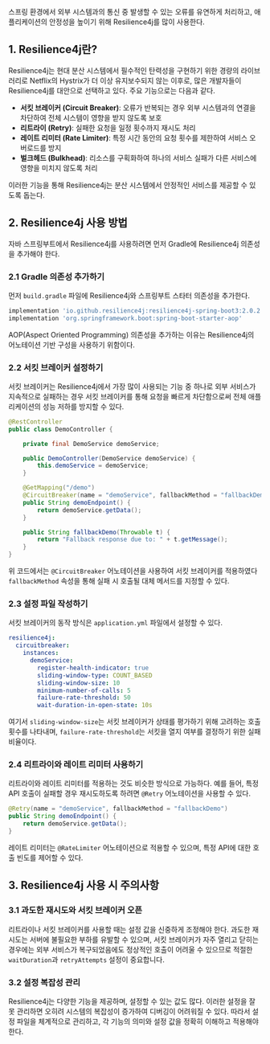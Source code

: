 스프링 환경에서 외부 시스템과의 통신 중 발생할 수 있는 오류를 유연하게 처리하고, 애플리케이션의 안정성을 높이기 위해 Resilience4j를 많이 사용한다. 

## 1. Resilience4j란?

Resilience4j는 현대 분산 시스템에서 필수적인 탄력성을 구현하기 위한 경량의 라이브러리로 Netflix의 Hystrix가 더 이상 유지보수되지 않는 이후로, 많은 개발자들이 Resilience4j를 대안으로 선택하고 있다. 주요 기능으로는 다음과 같다.

- **서킷 브레이커 (Circuit Breaker)**: 오류가 반복되는 경우 외부 시스템과의 연결을 차단하여 전체 시스템이 영향을 받지 않도록 보호
- **리트라이 (Retry)**: 실패한 요청을 일정 횟수까지 재시도 처리
- **레이트 리미터 (Rate Limiter)**: 특정 시간 동안의 요청 횟수를 제한하여 서비스 오버로드를 방지
- **벌크헤드 (Bulkhead)**: 리소스를 구획화하여 하나의 서비스 실패가 다른 서비스에 영향을 미치지 않도록 처리

이러한 기능을 통해 Resilience4j는 분산 시스템에서 안정적인 서비스를 제공할 수 있도록 돕는다.

## 2. Resilience4j 사용 방법

자바 스프링부트에서 Resilience4j를 사용하려면 먼저 Gradle에 Resilience4j 의존성을 추가해야 한다.

### 2.1 Gradle 의존성 추가하기

먼저 `build.gradle` 파일에 Resilience4j와 스프링부트 스타터 의존성을 추가한다.

```groovy
implementation 'io.github.resilience4j:resilience4j-spring-boot3:2.0.2'
implementation 'org.springframework.boot:spring-boot-starter-aop'
```

AOP(Aspect Oriented Programming) 의존성을 추가하는 이유는 Resilience4j의 어노테이션 기반 구성을 사용하기 위함이다.

### 2.2 서킷 브레이커 설정하기

서킷 브레이커는 Resilience4j에서 가장 많이 사용되는 기능 중 하나로 외부 서비스가 지속적으로 실패하는 경우 서킷 브레이커를 통해 요청을 빠르게 차단함으로써 전체 애플리케이션의 성능 저하를 방지할 수 있다.

```java
@RestController
public class DemoController {

    private final DemoService demoService;

    public DemoController(DemoService demoService) {
        this.demoService = demoService;
    }

    @GetMapping("/demo")
    @CircuitBreaker(name = "demoService", fallbackMethod = "fallbackDemo")
    public String demoEndpoint() {
        return demoService.getData();
    }

    public String fallbackDemo(Throwable t) {
        return "Fallback response due to: " + t.getMessage();
    }
}
```

위 코드에서는 `@CircuitBreaker` 어노테이션을 사용하여 서킷 브레이커를 적용하였다  `fallbackMethod` 속성을 통해 실패 시 호출될 대체 메서드를 지정할 수 있다.

### 2.3 설정 파일 작성하기

서킷 브레이커의 동작 방식은 `application.yml` 파일에서 설정할 수 있다.

```yaml
resilience4j:
  circuitbreaker:
    instances:
      demoService:
        register-health-indicator: true
        sliding-window-type: COUNT_BASED
        sliding-window-size: 10
        minimum-number-of-calls: 5
        failure-rate-threshold: 50
        wait-duration-in-open-state: 10s
```

여기서 `sliding-window-size`는 서킷 브레이커가 상태를 평가하기 위해 고려하는 호출 횟수를 나타내며, `failure-rate-threshold`는 서킷을 열지 여부를 결정하기 위한 실패 비율이다.

### 2.4 리트라이와 레이트 리미터 사용하기

리트라이와 레이트 리미터를 적용하는 것도 비슷한 방식으로 가능하다. 예를 들어, 특정 API 호출이 실패할 경우 재시도하도록 하려면 `@Retry` 어노테이션을 사용할 수 있다.

```java
@Retry(name = "demoService", fallbackMethod = "fallbackDemo")
public String demoEndpoint() {
    return demoService.getData();
}
```

레이트 리미터는 `@RateLimiter` 어노테이션으로 적용할 수 있으며, 특정 API에 대한 호출 빈도를 제어할 수 있다.

## 3. Resilience4j 사용 시 주의사항

### 3.1 과도한 재시도와 서킷 브레이커 오픈

리트라이나 서킷 브레이커를 사용할 때는 설정 값을 신중하게 조정해야 한다. 과도한 재시도는 서버에 불필요한 부하를 유발할 수 있으며, 서킷 브레이커가 자주 열리고 닫히는 경우에는 외부 서비스가 복구되었음에도 정상적인 호출이 어려울 수 있으므로 적절한 `waitDuration`과 `retryAttempts` 설정이 중요합니다.

### 3.2 설정 복잡성 관리

Resilience4j는 다양한 기능을 제공하며, 설정할 수 있는 값도 많다. 이러한 설정을 잘못 관리하면 오히려 시스템의 복잡성이 증가하여 디버깅이 어려워질 수 있다. 따라서 설정 파일을 체계적으로 관리하고, 각 기능의 의미와 설정 값을 정확히 이해하고 적용해야 한다.
